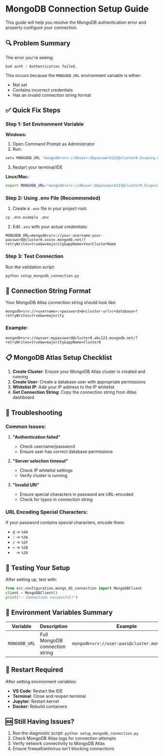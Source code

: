 # MongoDB Connection Setup Guide

This guide will help you resolve the MongoDB authentication error and properly configure your connection.

## 🔍 Problem Summary

The error you're seeing:
```
bad auth : Authentication failed.
```

This occurs because the `MONGODB_URL` environment variable is either:
- Not set
- Contains incorrect credentials
- Has an invalid connection string format

## ✅ Quick Fix Steps

### Step 1: Set Environment Variable

**Windows:**
1. Open Command Prompt as Administrator
2. Run:
```cmd
setx MONGODB_URL "mongodb+srv://dbuser:dbpassword123@cluster0.5svpxcq.mongodb.net/?retryWrites=true&w=majority&appName=Cluster0"
```
3. Restart your terminal/IDE

**Linux/Mac:**
```bash
export MONGODB_URL="mongodb+srv://dbuser:dbpassword123@cluster0.5svpxcq.mongodb.net/?retryWrites=true&w=majority&appName=Cluster0"
```

### Step 2: Using .env File (Recommended)

1. Create a `.env` file in your project root:
```bash
cp .env.example .env
```

2. Edit `.env` with your actual credentials:
```env
MONGODB_URL=mongodb+srv://your-username:your-password@cluster0.xxxxx.mongodb.net/?retryWrites=true&w=majority&appName=YourClusterName
```

### Step 3: Test Connection

Run the validation script:
```bash
python setup_mongodb_connection.py
```

## 🔧 Connection String Format

Your MongoDB Atlas connection string should look like:
```
mongodb+srv://<username>:<password>@<cluster-url>/<database>?retryWrites=true&w=majority
```

### Example:
```
mongodb+srv://myuser:mypassword@cluster0.abc123.mongodb.net/?retryWrites=true&w=majority&appName=Cluster0
```

## 📋 MongoDB Atlas Setup Checklist

1. **Create Cluster**: Ensure your MongoDB Atlas cluster is created and running
2. **Create User**: Create a database user with appropriate permissions
3. **Whitelist IP**: Add your IP address to the IP whitelist
4. **Get Connection String**: Copy the connection string from Atlas dashboard

## 🐛 Troubleshooting

### Common Issues:

1. **"Authentication failed"**
   - Check username/password
   - Ensure user has correct database permissions

2. **"Server selection timeout"**
   - Check IP whitelist settings
   - Verify cluster is running

3. **"Invalid URI"**
   - Ensure special characters in password are URL-encoded
   - Check for typos in connection string

### URL Encoding Special Characters:
If your password contains special characters, encode them:
- `@` → `%40`
- `:` → `%3A`
- `/` → `%2F`
- `+` → `%2B`
- ` ` → `%20`

## 🧪 Testing Your Setup

After setting up, test with:

```python
from src.configuration.mongo_db_connection import MongoDBClient
client = MongoDBClient()
print("✅ Connection successful!")
```

## 📝 Environment Variables Summary

| Variable | Description | Example |
|----------|-------------|---------|
| `MONGODB_URL` | Full MongoDB connection string | `mongodb+srv://user:pass@cluster.mongodb.net/` |

## 🔄 Restart Required

After setting environment variables:
- **VS Code**: Restart the IDE
- **Terminal**: Close and reopen terminal
- **Jupyter**: Restart kernel
- **Docker**: Rebuild containers

## 🆘 Still Having Issues?

1. Run the diagnostic script: `python setup_mongodb_connection.py`
2. Check MongoDB Atlas logs for connection attempts
3. Verify network connectivity to MongoDB Atlas
4. Ensure firewall/antivirus isn't blocking connections
